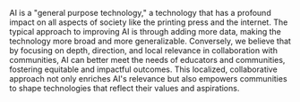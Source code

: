 <!-- Bi -->

AI is a "general purpose technology," a technology that has a profound impact on all aspects of society like the printing press and the internet. The typical approach to improving AI is through adding more data, making the technology more broad and more generalizable. Conversely, we believe that by focusing on depth, direction, and local relevance in collaboration with communities, AI can better meet the needs of educators and communities, fostering equitable and impactful outcomes. This localized, collaborative approach not only enriches AI's relevance but also empowers communities to shape technologies that reflect their values and aspirations.
